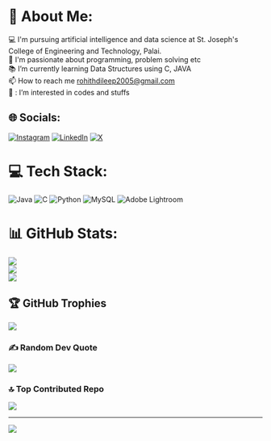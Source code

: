 # 💫 About Me:
💻 I'm pursuing artificial intelligence and data science at St. Joseph's College of Engineering and Technology, Palai.<br>🤖 I'm passionate about programming, problem solving etc<br>📚 I’m currently learning Data Structures using C, JAVA<br>📫 How to reach me rohithdileep2005@gmail.com<br>👀 : I’m interested in codes and stuffs


## 🌐 Socials:
[![Instagram](https://img.shields.io/badge/Instagram-%23E4405F.svg?logo=Instagram&logoColor=white)](https://instagram.com/https://www.instagram.com/rohhith.5) [![LinkedIn](https://img.shields.io/badge/LinkedIn-%230077B5.svg?logo=linkedin&logoColor=white)](https://linkedin.com/in/https://www.linkedin.com/in/rohith-dileep-a44228281?utm_source=share&utm_campaign=share_via&utm_content=profile&utm_medium=ios_app) [![X](https://img.shields.io/badge/X-black.svg?logo=X&logoColor=white)](https://x.com/https://x.com/RohithD25199?t=ybYFKgKiqsjXRvWHcwFTsg&s=08) 

# 💻 Tech Stack:
![Java](https://img.shields.io/badge/java-%23ED8B00.svg?style=for-the-badge&logo=openjdk&logoColor=white) ![C](https://img.shields.io/badge/c-%2300599C.svg?style=for-the-badge&logo=c&logoColor=white) ![Python](https://img.shields.io/badge/python-3670A0?style=for-the-badge&logo=python&logoColor=ffdd54) ![MySQL](https://img.shields.io/badge/mysql-4479A1.svg?style=for-the-badge&logo=mysql&logoColor=white) ![Adobe Lightroom](https://img.shields.io/badge/Adobe%20Lightroom-31A8FF.svg?style=for-the-badge&logo=Adobe%20Lightroom&logoColor=white)
# 📊 GitHub Stats:
![](https://github-readme-stats.vercel.app/api?username=Rohith0777&theme=dark&hide_border=false&include_all_commits=true&count_private=true)<br/>
![](https://github-readme-streak-stats.herokuapp.com/?user=Rohith0777&theme=dark&hide_border=false)<br/>
![](https://github-readme-stats.vercel.app/api/top-langs/?username=Rohith0777&theme=dark&hide_border=false&include_all_commits=true&count_private=true&layout=compact)

## 🏆 GitHub Trophies
![](https://github-profile-trophy.vercel.app/?username=Rohith0777&theme=radical&no-frame=false&no-bg=true&margin-w=4)

### ✍️ Random Dev Quote
![](https://quotes-github-readme.vercel.app/api?type=horizontal&theme=radical)

### 🔝 Top Contributed Repo
![](https://github-contributor-stats.vercel.app/api?username=Rohith0777&limit=5&theme=dark&combine_all_yearly_contributions=true)

---
[![](https://visitcount.itsvg.in/api?id=Rohith0777&icon=0&color=0)](https://visitcount.itsvg.in)

<!-- Proudly created with GPRM ( https://gprm.itsvg.in ) -->
